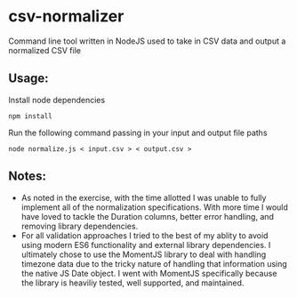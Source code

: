 # csv-normalizer
Command line tool written in NodeJS used to take in CSV data and output a normalized CSV file

## Usage:

Install node dependencies

```
npm install
```

Run the following command passing in your input and output file paths

```
node normalize.js < input.csv > < output.csv >
```

## Notes:
- As noted in the exercise, with the time allotted I was unable to fully implement all of the normalization specifications. With more time I would have loved to tackle the Duration columns, better error handling, and removing library dependencies.
- For all validation approaches I tried to the best of my ablity to avoid using modern ES6 functionality and external library dependencies. I ultimately chose to use the MomentJS library to deal with handling timezone data due to the tricky nature of handling that information using the native JS Date object. I went with MomentJS specifically because the library is heaviliy tested, well supported, and maintained.
